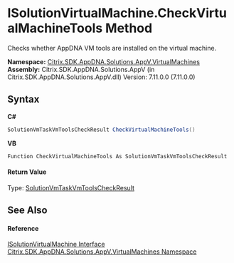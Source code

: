 # ISolutionVirtualMachine.CheckVirtualMachineTools Method 
 

Checks whether AppDNA VM tools are installed on the virtual machine.

**Namespace:**&nbsp;[Citrix.SDK.AppDNA.Solutions.AppV.VirtualMachines](8e922e14-e318-4969-a8ff-48cbad35adbf.md)<br />**Assembly:**&nbsp;Citrix.SDK.AppDNA.Solutions.AppV (in Citrix.SDK.AppDNA.Solutions.AppV.dll) Version: 7.11.0.0 (7.11.0.0)

## Syntax

**C#**
```csharp
SolutionVmTaskVmToolsCheckResult CheckVirtualMachineTools()
```

**VB**
```vbnet
Function CheckVirtualMachineTools As SolutionVmTaskVmToolsCheckResult
```


#### Return Value
Type: <a href="ce8a5afb-3bba-ad71-d269-20a75060a77c">SolutionVmTaskVmToolsCheckResult</a><br />

## See Also


#### Reference
<a href="90e1d734-2c3b-aa3a-5a20-799e4f7a5bdc">ISolutionVirtualMachine Interface</a><br /><a href="8e922e14-e318-4969-a8ff-48cbad35adbf">Citrix.SDK.AppDNA.Solutions.AppV.VirtualMachines Namespace</a><br />